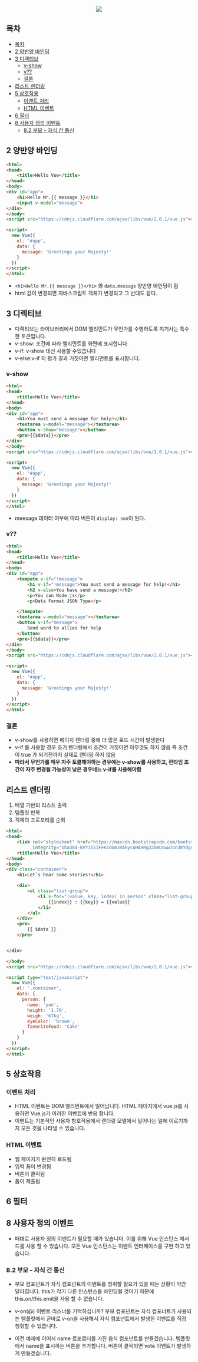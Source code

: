 <p align="center">
	<img src="http://image.kyobobook.co.kr/images/book/xlarge/754/x9791158390754.jpg">
</p>

## 목차
- [목차](#%EB%AA%A9%EC%B0%A8)
- [2 양반양 바인딩](#2-%EC%96%91%EB%B0%98%EC%96%91-%EB%B0%94%EC%9D%B8%EB%94%A9)
- [3 디렉티브](#3-%EB%94%94%EB%A0%89%ED%8B%B0%EB%B8%8C)
  - [v-show](#v-show)
  - [v??](#v)
  - [결론](#%EA%B2%B0%EB%A1%A0)
- [리스트 렌더링](#%EB%A6%AC%EC%8A%A4%ED%8A%B8-%EB%A0%8C%EB%8D%94%EB%A7%81)
- [5 상호작용](#5-%EC%83%81%ED%98%B8%EC%9E%91%EC%9A%A9)
  - [이벤트 처리](#%EC%9D%B4%EB%B2%A4%ED%8A%B8-%EC%B2%98%EB%A6%AC)
  - [HTML 이벤트](#html-%EC%9D%B4%EB%B2%A4%ED%8A%B8)
- [6 필터](#6-%ED%95%84%ED%84%B0)
- [8 사용자 정의 이벤트](#8-%EC%82%AC%EC%9A%A9%EC%9E%90-%EC%A0%95%EC%9D%98-%EC%9D%B4%EB%B2%A4%ED%8A%B8)
  - [8.2 부모 - 자식 간 통신](#82-%EB%B6%80%EB%AA%A8---%EC%9E%90%EC%8B%9D-%EA%B0%84-%ED%86%B5%EC%8B%A0)

## 2 양반양 바인딩

```html
<html>
<head>
    <title>Hello Vue</title>
</head>
<body>
<div id="app">
    <h1>Hello Mr.{{ message }}</h1>
    <input v-model="message">
</div>
</body>
<script src="https://cdnjs.cloudflare.com/ajax/libs/vue/2.0.1/vue.js"></script>

<script>
  new Vue({
    el: '#app',
    data: {
      message: 'Greetings your Majesty!'
    }
  })
</script>
</html>
```

* `<h1>Hello Mr.{{ message }}</h1>` 와 `data.message` 양반양 바인딩이 됨
* html 값이 변경되면 자바스크립트 객체가 변경되고 그 반대도 같다.

## 3 디렉티브
* 디렉티브는 라이브러리에서 DOM 엘리먼트가 무언가를 수행하도록 지기사는 특수한 토큰입니다.
* v-show: 조건에 따라 엘리먼트를 화면에 표시합니다.
* v-if: v-show 대신 사용할 수있씁니다
* v-else:v-if 의 평가 결과 거짓이면 엘리먼트를 표시합니다.

### v-show
```html
<html>
<head>
    <title>Hello Vue</title>
</head>
<body>
<div id="app">
    <h1>You must send a message for help!</h1>
    <textarea v-model="message"></textarea>
    <button v-show="message"></button>
    <pre>{{$data}}</pre>
</div>
</body>
<script src="https://cdnjs.cloudflare.com/ajax/libs/vue/2.0.1/vue.js"></script>

<script>
  new Vue({
    el: '#app',
    data: {
      message: 'Greetings your Majesty!'
    }
  })
</script>
</html>
```
* meesage 데이터 여부에 따라 버튼이 `display: non`이 된다.

### v??

```html
<html>
<head>
    <title>Hello Vue</title>
</head>
<body>
<div id="app">
    <tempate v-if="!message">
        <h1 v-if="!message">You must send a message for help!</h1>
        <h2 v-else>You have send a message!</h2>
        <p>You can Node.js</p>
        <p>Data Format JSON Type</p>

    </tempate>
    <textarea v-model="message"></textarea>
    <button v-if="message">
        Send word to allies for help
    </button>
    <pre>{{$data}}</pre>
</div>
</body>
<script src="https://cdnjs.cloudflare.com/ajax/libs/vue/2.0.1/vue.js"></script>

<script>
  new Vue({
    el: '#app',
    data: {
      message: 'Greetings your Majesty!'
    }
  })
</script>
</html>
```

### 결론
* v-show를 사용하면 페이지 렌더링 중에 더 많은 로드 시간이 발생한다
* v-if 를 사용할 경우 초기 렌더링에서 조건이 거짓이면 아무것도 하지 않음 즉 조건이 true 가 되기전까지 실제로 렌더링 하지 않음
* **따라서 무언가를 매우 자주 토클해야하는 경우에는 v-show를 사용하고, 런타임 조간이 자주 변경될 가능성이 낮은 경우네느 v-if를 사용해야함**

## 리스트 렌더링

1. 배열 기반의 리스트 출력
2. 템플릿 반복
3. 객체의 프로포티를 순회

```html
<html>
<head>
    <link rel="stylesheet" href="https://maxcdn.bootstrapcdn.com/bootstrap/3.3.7/css/bootstrap.min.css"
          integrity="sha384-BVYiiSIFeK1dGmJRAkycuHAHRg32OmUcww7on3RYdg4Va+PmSTsz/K68vbdEjh4u" crossorigin="anonymous">
    <title>Hello Vue</title>
</head>
<body>
<div class="container">
    <h1>Let`s hear some stories!</h1>

    <div>
        <ul class="list-group">
            <li v-for="(value, key, index) in person" class="list-group-item">
                {{index}} : {{key}} = {{value}}
            </li>
        </ul>
    </div>
    <pre>
        {{ $data }}
    </pre>


</div>

</body>
<script src="https://cdnjs.cloudflare.com/ajax/libs/vue/2.0.1/vue.js"></script>

<script type="text/javascript">
  new Vue({
    el: '.container',
    data: {
      person: {
        name: 'yun',
        height: '1.70',
        weigh: '67kg',
        eyeColor: 'brown',
        favoriteFood: 'Cake'
      }
    }
  })
</script>
</html>
```

## 5 상호작용

### 이벤트 처리
* HTML 이벤트는 DOM 엘리먼트에서 일어납니다. HTML 페이지에서 vue.js를 사용하면 Vue.js가 이러한 이벤트에 반응 합니다.
* 이벤트는 기본적인 사용자 항호작용에서 렌더링 모델에서 일어나는 일에 이르기까지 모든 것을 나타낼 수 있습니다.

### HTML 이벤트
* 웹 페이지가 완전히 로드됨
* 입력 폼이 변경됨
* 버튼이 클릭됨
* 폼이 제출됨

## 6 필터


## 8 사용자 정의 이벤트

* 때대로 사용자 정의 이벤트가 필요할 때가 있습니다. 이를 위해 Vue 인스턴스 메서드를 사용 할 수 있습니다. 모든 Vue 인스턴스는 이벤트 인터페이스를 구현 하고 있습니다.

### 8.2 부모 - 자식 간 통신
* 부모 컴포넌트가 자식 컴포넌트의 이벤트를 청취할 필요가 있을 때는 상황이 약간 달라집니다. this가 각기 다른 인스턴스를 바인딩될 것이기 때문에 this.$on/this.$emit을 사용 할 수 없습니다.

* v-on(@) 이벤트 리스너를 기억하십니까? 부모 컴포넌트는 자식 컴포너트가 사용되는 템플릿에서 곧바로 v-on을 사용해서 자식 컴포넌트에서 발생한 이벤트를 직접 청휘할 수 있씁니다.

* 이전 예제에 이어서 name 르포로터를 가진 음식 컴포넌트를 만들겠습니다. 템플릿에서 name을 표시하는 버튼을 추가합니다. 버튼이 클릭되면 vote 이벤트가 발생하게 만들겠습니다.
